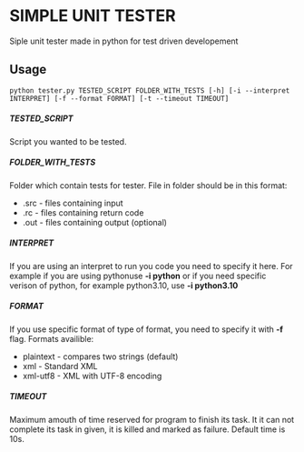 # SIMPLE UNIT TESTER
Siple unit tester made in python for test driven developement

## Usage
```
python tester.py TESTED_SCRIPT FOLDER_WITH_TESTS [-h] [-i --interpret INTERPRET] [-f --format FORMAT] [-t --timeout TIMEOUT]
```

##### TESTED_SCRIPT
Script you wanted to be tested.

##### FOLDER_WITH_TESTS
Folder which contain tests for tester.
File in folder should be in this format:
- .src - files containing input
- .rc - files containing return code
- .out - files containing output (optional)

##### INTERPRET
If you are using an interpret to run you code you need to specify it here. For example if you are using pythonuse **-i python** or if you need specific verison of python, for example python3.10, use **-i python3.10**

##### FORMAT
If you use specific format of type of format, you need to specify it with **-f** flag.
Formats availible:
- plaintext - compares two strings (default)
- xml - Standard XML
- xml-utf8 - XML with UTF-8 encoding

##### TIMEOUT
Maximum amouth of time reserved for program to finish its task. It it can not complete its task in given, it is killed and marked as failure. Default time is 10s.
